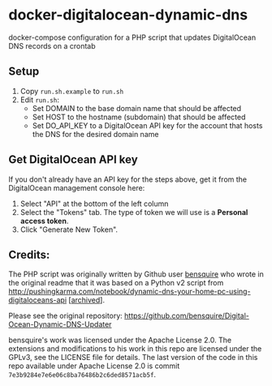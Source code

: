 # docker-digitalocean-dynamic-dns

docker-compose configuration for a PHP script that updates DigitalOcean DNS records on a crontab

## Setup

1. Copy `run.sh.example` to `run.sh`
2. Edit `run.sh`:
   - Set DOMAIN to the base domain name that should be affected
   - Set HOST to the hostname (subdomain) that should be affected
   - Set DO_API_KEY to a DigitalOcean API key for the account that hosts the DNS for the desired domain name

## Get DigitalOcean API key

If you don't already have an API key for the steps above, get it from the DigitalOcean management console here:

1. Select "API" at the bottom of the left column
2. Select the "Tokens" tab. The type of token we will use is a **Personal access token**.
3. Click "Generate New Token".

## Credits:

The PHP script was originally written by Github user [bensquire](https://github.com/bensquire) who wrote in the original readme that it was based on a Python v2 script from http://pushingkarma.com/notebook/dynamic-dns-your-home-pc-using-digitaloceans-api \[[archived](http://web.archive.org/web/20150219032808/http://pushingkarma.com/notebook/dynamic-dns-your-home-pc-using-digitaloceans-api/)\].

Please see the original repository: https://github.com/bensquire/Digital-Ocean-Dynamic-DNS-Updater

bensquire's work was licensed under the Apache License 2.0. The extensions and modifications to his work in this repo are licensed under the GPLv3, see the LICENSE file for details. The last version of the code in this repo available under Apache License 2.0 is commit
`7e3b9284e7e6e06c8ba76486b2c6ded8571acb5f`.
